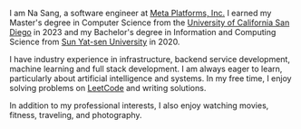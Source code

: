 I am Na Sang, a software engineer at [Meta Platforms, Inc.](https://about.meta.com/company-info/) I earned my Master's degree in Computer Science from the [University of California San Diego](https://www.ucsd.edu/) in 2023 and my Bachelor's degree in Information and Computing Science from [Sun Yat-sen University](https://www.sysu.edu.cn/) in 2020.

I have industry experience in infrastructure, backend service development, machine learning and full stack development. I am always eager to learn, particularly about artificial intelligence and systems. In my free time, I enjoy solving problems on [LeetCode](https://leetcode.com/na202/) and writing solutions.

In addition to my professional interests, I also enjoy watching movies, fitness, traveling, and photography.

